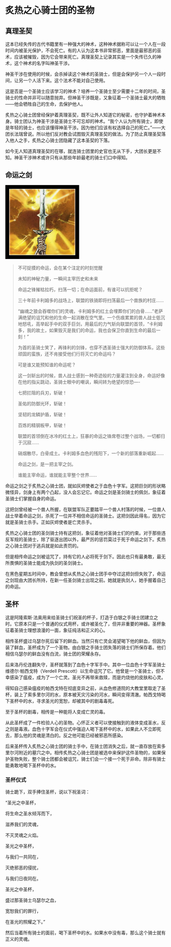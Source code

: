 # 炙热之心骑士团的圣物

## 真理圣契

这本已经失传的古代书籍里有一种强大的神术，这种神术据称可以让一个人在一段时间内被圣光保护，不会死亡。有的人认为这本书非常邪恶，里面是最邪恶的巫术，应该被摧毁，因为它会带来死亡。真理圣契上记录其实是一个失传已久的神术，这个神术的名字叫神圣干涉。

神圣干涉在使用的时候，会杀掉读这个神术的圣骑士，但是会保护另一个人一段时间，让另一个人活下来。这个法术不能对自己使用。

这是否是一个圣骑士应该学习的神术？培养一个圣骑士至少需要十二年的时间，圣骑士的性命并非可以随意抛弃。但神圣干涉既是，又象征着一个圣骑士最大的牺牲——他会牺牲自己的生命，去保护他人。

炙热之心骑士团曾经保护着真理圣契，既不让外人知道它的秘密，也守护着神术本身。骑士团认为神圣干涉是圣骑士不可忘却的神术。“我个人认为所有骑士，即使是年轻的骑士，也应该懂得神圣干涉。因为他们应该有权选择自己的死亡。”——大团长法瑞曾说。所以他们反对教会试图毁灭真理圣契的做法。为了防止真理圣契落入他人之手，炙热之心骑士团隐藏了这本圣契的下落。

如今无人知道真理圣契的在哪，就连骑士团里的史官也无从下手，大团长更是不知。神圣干涉神术或许只有从那些年龄最老的骑士们口中得知。

## 命运之剑

![&#x547D;&#x8FD0;&#x4E4B;&#x5251;](../.gitbook/assets/ming-yun-zhi-jian-.jpg)

> 不可捉摸的命运，会在某个注定的时刻觉醒
>
> 未知的神秘力量，一瞬间主宰历史和未来
>
> 命运之锋摧枯拉朽，扫荡一切；在命运面前，有谁可以抗拒呢？
>
> 三十年前卡利姆多的战场上，联盟的铁骑即将扫荡最后一个兽族的村庄……
>
> “幽魂之狼会吞噬你们的灵魂，卡利姆多的红土会埋葬你们的白骨……”老萨满绝望的诅咒和他的生命一起消散在空气里。一个伤痕累累的兽人战士低沉地怒吼，高举起手中的双手巨剑，用最后的力气斩向联盟的首领，“卡利姆多，我的故土，如果毁灭是我们的命运，我也会保卫你直到生命的最后一刻！”
>
> 为首的圣骑士笑了，再锋利的剑锋，也穿不透圣骑士强大的防御体系，这些顽固的蛮族，还不肯接受他们行将灭亡的命运吗？
>
> 可是谁又能预知谁的命运呢？
>
> 这一剑斩出的时候，兽人战士感到一种奇迹般的力量灌注到全身，命运好像在他的指尖跳动，圣骑士眼中的嘲讽，瞬间转为绝望的惊恐—-
>
> 七把拦阻的兵刃，斩破！
>
> 圣佑的防御光环，斩破！
>
> 坚韧的龙鳞护盾，斩破！
>
> 百炼的精钢板甲，斩破！
>
> 联盟的首领倒在冰冷的红土上，狂暴的命运之锋席卷过整个战场，一切都归于沉寂……
>
> 硝烟散尽，白骨成土。卡利姆多血色的残阳下，一个新的部落重新崛起……
>
> 命运之剑，是一把主宰之剑。
>
> 谁能主宰命运，谁就能主宰整个世界……

命运之剑之于炙热之心骑士团，就如灰烬使者之于血色十字军。这把巨剑的形状略微怪异，剑身上有两个凸起，没人会忘记它。命运之剑是圣剑骑士的佩剑，象征着圣骑士们掌握自身的命运。

这把剑曾经被一个兽人所握，在联盟军队正要踏平一个兽人村落的时候，一位兽人战士举着命运之剑，杀死了一位并不相信命运的圣骑士。这把剑因此得名，因为它就是圣骑士杀手。正如灰烬使者是亡灵杀手。

炙热之心骑士团的圣剑骑士持有这把剑，象征着他对圣骑士们的约束。对于那些违反军规的圣骑士，除了驱逐出团以外，最严厉的惩罚莫过于死于命运之剑下。炙热之心骑士团对于逃兵就是如此责罚的。

但是相传命运之剑被诅咒了，持有它的人必将死于剑下。因此也只有最勇敢，最无所畏惧的圣骑士能成为执剑的圣剑骑士。

在黑色星期五时间中，教会曾想从炙热之心骑士团手中夺过这把剑但失败了，命运之剑现由大团长所持，在新一任圣剑骑士出现之前。她就是执剑人，她手握着自己的命运。

## 圣杯

这是阿隆索斯·法奥用来给圣骑士们祝圣的杯子，打造于白银之手骑士团建立之时。它原本只是一个普通的仪式用杯，或许被圣化了，但并非重要的神器。圣杯象征着圣骑士理想浪漫的一面，象征纯洁和正义的心。

相传圣杯盛过乌瑟尔死后留下的鲜血。当然只有亡灵会渴望喝下他的鲜血，但因为装了鲜血，圣杯成为了一个圣物。由白银之手骑士团失落的骑士们所保存着。他们相信乌瑟尔的鲜血没有白流，骑士团的荣耀永存。

后来洛丹伦连翻失守，圣杯就落到了血色十字军手中。其中一位血色十字军圣骑士维德尔·帕西戈特（Verdell Prescott）以生命诅咒了它。他曾是一个圣骑士，但不幸感染了瘟疫，成为了一个亡灵。圣光不再带来救赎，而是灼烧他的皮肤和心灵。

得知自己感染瘟疫的帕西戈特在彻底变异之前，从血色修道院的大教堂里取走了圣杯，装上了索多里尔河的水，原本被天灾污染的河水，瞬间变得清澈。帕西戈特喝下圣杯中的水，寻求圣光的宽恕，却被其中的剧毒毒死。

至于圣杯的剧毒，相传是一种能将人变成亡灵的毒。

从此圣杯成了一件检验人心的圣物。心怀正义者可以使接触到的液体变成圣水，反之则是毒液。血色十字军会在仪式中强迫人喝下圣杯中的水，如果此人不立即死去，那么他的灵魂是清白的。反之他可能已经被邪恶所感染。

后来圣杯传入炙热之心骑士团的骑士手中，在骑士团消失之后，就一直存放在索多里尔河附近的墓穴之中。相传炙热之心骑士团是被选中来保护这件圣物的，如果保护圣物失败，整个骑士团都会被诅咒，骑士们会一个接一个死于非命。除非有骑士能勇敢地喝下圣杯中的水。

### 圣杯仪式

骑士跪下，双手捧住圣杯，说以下祝圣词：

“圣光之中圣杯，

将生命之圣水倾泻而下，

滋养我们的灵魂，

不灭灵魂之火焰。

圣光之中圣杯，

与我们一共同在，

灭绝邪恶的侵扰，

与我们日夜同在。

圣光之中圣杯，

盛过那圣骑士乌瑟尔之血，

宽恕我们的罪行，

在圣光的照耀之下。”

然后当着所有骑士的面前，喝下圣杯中的水。如果水中没有毒，那么这个骑士就有正义的灵魂。


